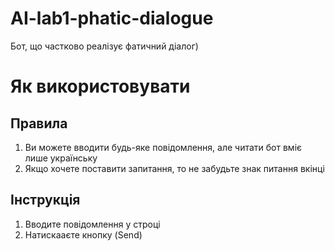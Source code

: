 # AI-lab1-phatic-dialogue
Бот, що частково реалізує фатичний діалог)

# Як використовувати
## Правила
1. Ви можете вводити будь-яке повідомлення, але читати бот вміє лише українську
2. Якщо хочете поставити запитання, то не забудьте знак питання вкінці
## Інструкція 
1. Вводите повідомлення у строці
2. Натискааєте кнопку (Send)


